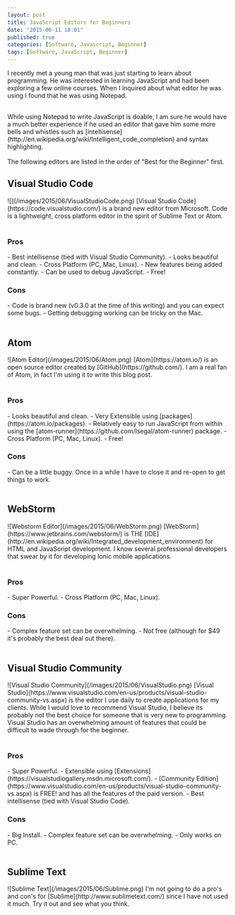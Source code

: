 ```yaml
---
layout: post
title: JavaScript Editors for Beginners
date: "2015-06-11 18:01"
published: true
categories: [Software, Javascript, Beginner]
tags: [Software, JavaScript, Beginner]
---
```


I recently met a young man that was just starting to learn about programming. He was interested in learning JavaScript and had been exploring a few online courses.  When I inquired about what editor he was using I found that he was using Notepad.  
<!--more-->

<br>
While using Notepad to write JavaScript is doable, I am sure he would have a much better experience if he used an editor that gave him some more bells and whistles such as [intellisense](http://en.wikipedia.org/wiki/Intelligent_code_completion) and syntax highlighting.
<br>
<br>
The following editors are listed in the order of "Best for the Beginner" first.

<h2>Visual Studio Code</h2>
![](/images/2015/06/VisualStudioCode.png)
[Visual Studio Code](https://code.visualstudio.com/) is a brand new editor from Microsoft.  Code is a lightweight, cross platform editor in the spirit of Sublime Text or Atom.
<br>
<br>
<h3>Pros</h3>
- Best intellisense (tied with Visual Studio Community).
- Looks beautiful and clean.
- Cross Platform (PC, Mac, Linux).
- New features being added constantly.
- Can be used to debug JavaScript.
- Free!

<h3>Cons</h3>
- Code is brand new (v0.3.0 at the time of this writing) and you can expect some bugs.
- Getting debugging working can be tricky on the Mac.
<br>
<br>

<h2>Atom</h2>
![Atom Editor](/images/2015/06/Atom.png)
[Atom](https://atom.io/) is an open source editor created by [GitHub](https://github.com/).
I am a real fan of Atom, in fact I'm using it to write this blog post.
<br>
<br>

<h3>Pros</h3>
- Looks beautiful and clean.
- Very Extensible using [packages](https://atom.io/packages).
- Relatively easy to run JavaScript from within using the [atom-runner](https://github.com/lsegal/atom-runner) package.
- Cross Platform (PC, Mac, Linux).
- Free!

<h3>Cons</h3>
- Can be a little buggy.  Once in a while I have to close it and re-open to get things to work.
<br>
<br>
<h2>WebStorm</h2>
![Webstorm Editor](/images/2015/06/WebStorm.png)
[WebStorm](https://www.jetbrains.com/webstorm/) is THE [IDE](http://en.wikipedia.org/wiki/Integrated_development_environment) for HTML and JavaScript development.  I know several professional developers that swear by it for developing Ionic mobile applications.
<br>
<br>

<h3>Pros</h3>
- Super Powerful.
- Cross Platform (PC, Mac, Linux).

<h3>Cons</h3>
- Complex feature set can be overwhelming.
- Not free (although for $49 it's probably the best deal out there).
<br>
<br>

<h2>Visual Studio Community</h2>
![Visual Studio Community](/images/2015/06/VisualStudio.png)
[Visual Studio](https://www.visualstudio.com/en-us/products/visual-studio-community-vs.aspx) is the editor I use daily to create applications for my clients. While I would love to recommend Visual Studio, I believe its probably not the best choice for someone that is very new to programming.  Visual Studio has an overwhelming amount of features that could be difficult to wade through for the beginner.
<br>
<br>
<h3>Pros</h3>
- Super Powerful.
- Extensible using [Extensions](https://visualstudiogallery.msdn.microsoft.com/).
- [Community Edition](https://www.visualstudio.com/en-us/products/visual-studio-community-vs.aspx) is FREE! and has all the features of the paid version.
- Best intellisense (tied with Visual Studio Code).

<h3>Cons</h3>
- Big Install.
- Complex feature set can be overwhelming.
- Only works on PC.
<br>
<br>

<h2>Sublime Text</h2>
![Sublime Text](/images/2015/06/Sublime.png)
I'm not going to do a pro's and con's for [Sublime](http://www.sublimetext.com/) since I have not used it much. Try it out and see what you think.
